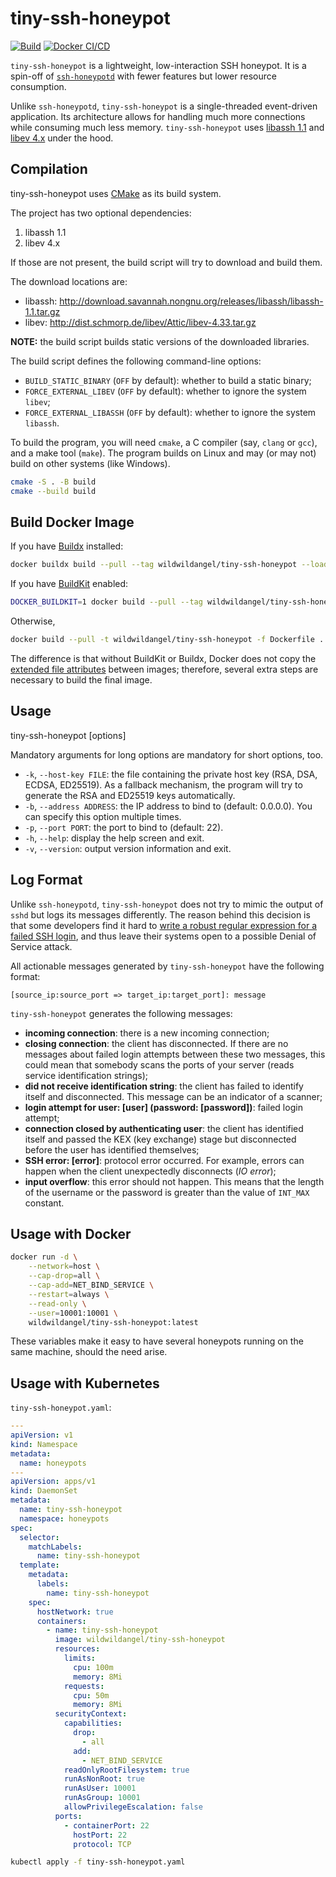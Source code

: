 # tiny-ssh-honeypot

[![Build](https://github.com/sjinks/tiny-ssh-honeypot/actions/workflows/build.yml/badge.svg)](https://github.com/sjinks/tiny-ssh-honeypot/actions/workflows/build.yml)
[![Docker CI/CD](https://github.com/sjinks/tiny-ssh-honeypot/actions/workflows/docker.yml/badge.svg)](https://github.com/sjinks/tiny-ssh-honeypot/actions/workflows/docker.yml)

`tiny-ssh-honeypot` is a lightweight, low-interaction SSH honeypot. It is a spin-off of [`ssh-honeypotd`](https://github.com/sjinks/ssh-honeypotd) with fewer features but lower resource consumption.

Unlike `ssh-honeypotd`, `tiny-ssh-honeypot` is a single-threaded event-driven application. Its architecture allows for handling much more connections while consuming much less memory. `tiny-ssh-honeypot` uses [libassh 1.1](http://www.nongnu.org/libassh/) and [libev 4.x](http://software.schmorp.de/pkg/libev.html) under the hood.

## Compilation

tiny-ssh-honeypot uses [CMake](https://cmake.org/documentation/) as its build system.

The project has two optional dependencies:

  1. libassh 1.1
  2. libev 4.x

If those are not present, the build script will try to download and build them.

The download locations are:
  * libassh: http://download.savannah.nongnu.org/releases/libassh/libassh-1.1.tar.gz
  * libev: http://dist.schmorp.de/libev/Attic/libev-4.33.tar.gz

**NOTE:** the build script builds static versions of the downloaded libraries.

The build script defines the following command-line options:

  * `BUILD_STATIC_BINARY` (`OFF` by default): whether to build a static binary;
  * `FORCE_EXTERNAL_LIBEV` (`OFF` by default): whether to ignore the system `libev`;
  * `FORCE_EXTERNAL_LIBASSH` (`OFF` by default): whether to ignore the system `libassh`.

To build the program, you will need `cmake`, a C compiler (say, `clang` or `gcc`), and a make tool (`make`). The program builds on Linux and may (or may not) build on other systems (like Windows).

```bash
cmake -S . -B build
cmake --build build
```

## Build Docker Image

If you have [Buildx](https://docs.docker.com/buildx/working-with-buildx/) installed:

```bash
docker buildx build --pull --tag wildwildangel/tiny-ssh-honeypot --load -f Dockerfile.buildx .
```

If you have [BuildKit](https://docs.docker.com/develop/develop-images/build_enhancements/) enabled:

```bash
DOCKER_BUILDKIT=1 docker build --pull --tag wildwildangel/tiny-ssh-honeypot --load -f Dockerfile.buildx .
```

Otherwise,

```bash
docker build --pull -t wildwildangel/tiny-ssh-honeypot -f Dockerfile .
```

The difference is that without BuildKit or Buildx, Docker does not copy the [extended file attributes](https://en.wikipedia.org/wiki/Extended_file_attributes#Linux) between images; therefore, several extra steps are necessary to build the final image.

## Usage

tiny-ssh-honeypot [options]

Mandatory arguments for long options are mandatory for short options, too.

  * `-k`, `--host-key FILE`: the file containing the private host key (RSA, DSA, ECDSA, ED25519). As a fallback mechanism, the program will try to generate the RSA and ED25519 keys automatically.
  * `-b`, `--address ADDRESS`: the IP address to bind to (default: 0.0.0.0). You can specify this option multiple times.
  * `-p`, `--port PORT`: the port to bind to (default: 22).
  * `-h`, `--help`: display the help screen and exit.
  * `-v`, `--version`: output version information and exit.

## Log Format

Unlike `ssh-honeypotd`, `tiny-ssh-honeypot` does not try to mimic the output of `sshd` but logs its messages differently. The reason behind this decision is that some developers find it hard to [write a robust regular expression for a failed SSH login](https://wildwolf.name/configservers-login-failure-daemon-is-vulnerable-to-denial-of-service-attacks/), and thus leave their systems open to a possible Denial of Service attack.

All actionable messages generated by `tiny-ssh-honeypot` have the following format:

```
[source_ip:source_port => target_ip:target_port]: message
```

`tiny-ssh-honeypot` generates the following messages:

  * **incoming connection**: there is a new incoming connection;
  * **closing connection**: the client has disconnected. If there are no messages about failed login attempts between these two messages, this could mean that somebody scans the ports of your server (reads service identification strings);
  * **did not receive identification string**: the client has failed to identify itself and disconnected. This message can be an indicator of a scanner;
  * **login attempt for user: [user] (password: [password])**: failed login attempt;
  * **connection closed by authenticating user**: the client has identified itself and passed the KEX (key exchange) stage but disconnected before the user has identified themselves;
  * **SSH error: [error]**: protocol error occurred. For example, errors can happen when the client unexpectedly disconnects (*IO error*);
  * **input overflow**: this error should not happen. This means that the length of the username or the password is greater than the value of `INT_MAX` constant.

## Usage with Docker

```bash
docker run -d \
    --network=host \
    --cap-drop=all \
    --cap-add=NET_BIND_SERVICE \
    --restart=always \
    --read-only \
    --user=10001:10001 \
    wildwildangel/tiny-ssh-honeypot:latest
```

These variables make it easy to have several honeypots running on the same machine, should the need arise.

## Usage with Kubernetes

`tiny-ssh-honeypot.yaml`:
```yaml
---
apiVersion: v1
kind: Namespace
metadata:
  name: honeypots
---
apiVersion: apps/v1
kind: DaemonSet
metadata:
  name: tiny-ssh-honeypot
  namespace: honeypots
spec:
  selector:
    matchLabels:
      name: tiny-ssh-honeypot
  template:
    metadata:
      labels:
        name: tiny-ssh-honeypot
    spec:
      hostNetwork: true
      containers:
        - name: tiny-ssh-honeypot
          image: wildwildangel/tiny-ssh-honeypot
          resources:
            limits:
              cpu: 100m
              memory: 8Mi
            requests:
              cpu: 50m
              memory: 8Mi
          securityContext:
            capabilities:
              drop:
                - all
              add:
                - NET_BIND_SERVICE
            readOnlyRootFilesystem: true
            runAsNonRoot: true
            runAsUser: 10001
            runAsGroup: 10001
            allowPrivilegeEscalation: false
          ports:
            - containerPort: 22
              hostPort: 22
              protocol: TCP
```

```bash
kubectl apply -f tiny-ssh-honeypot.yaml
```
